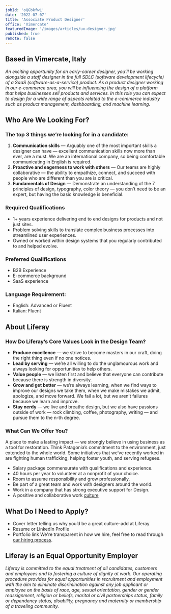 ```yaml
---
jobId: 'oQGbkfwL'
date: '2022-07-07'
title: 'Associate Product Designer'
office: 'Vimercate'
featuredImage: '/images/articles/ux-designer.jpg'
published: true
remote: false
---
```


## Based in Vimercate, Italy

_An exciting opportunity for an early-career designer, you’ll be working alongside a staff designer in the full SDLC (software development lifecycle) of a SaaS (software-as-a-service) product. As a product designer working in our e-commerce area, you will be influencing the design of a platform that helps businesses sell products and services. In this role you can expect to design for a wide range of aspects related to the e-commerce industry such as product management, dashboarding, and machine learning._

## Who Are We Looking For?

### The top 3 things we’re looking for in a candidate:

1. **Communication skills** — Arguably one of the most important skills a designer can have — excellent communication skills now more than ever, are a must.  We are an international company, so being comfortable communicating in English is required.
2. **Proactive and eagerness to work with others** — Our teams are highly collaborative — the ability to empathize, connect, and succeed with people who are different than you are is critical.
3. **Fundamentals of Design** — Demonstrate an understanding of the 7 principles of design, typography, color theory — you don’t need to be an expert, but having the basic knowledge is beneficial.

### Required Qualifications

- 1+ years experience delivering end to end designs for products and not just sites.
- Problem solving skills to translate complex business processes into streamlined user experiences.
- Owned or worked within design systems that you regularly contributed to and helped evolve.

### Preferred Qualifications

- B2B Experience
- E-commerce background
- SaaS experience

### Language Requirement:

- English: Advanced or Fluent
- Italian: Fluent

## About Liferay

### How Do Liferay’s Core Values Look in the Design Team?

- **Produce excellence** — we strive to become masters in our craft, doing the right thing even if no one notices.
- **Lead by serving** — we’re all willing to do the unglamourous work and always looking for opportunities to help others.
- **Value people** — we listen first and believe that everyone can contribute because there is strength in diversity.
- **Grow and get better** — we’re always learning, when we find ways to improve our designs we take them, when we make mistakes we admit, apologize, and move forward. We fail a lot, but we aren’t failures because we learn and improve.
- **Stay nerdy** — we live and breathe design, but we also have passions outside of work — rock climbing, coffee, photography, writing — and pursue them to the n-th degree.

### What Can We Offer You?

A place to make a lasting impact — we strongly believe in using business as a tool for restoration. Think Patagonia’s commitment to the environment, just extended to the whole world. Some initiatives that we’ve recently worked in are fighting human trafficking, helping foster youth, and serving refugees.
- Salary package commensurate with qualifications and experience.
- 40 hours per year to volunteer at a nonprofit of your choice.
- Room to assume responsibility and grow professionally.
- Be part of a great team and work with designers around the world.
- Work in a company that has strong executive support for Design.
- A positive and collaborative work [culture](https://www.youtube.com/watch?v=2EPZxIC5ogU)

## What Do I Need to Apply?

- Cover letter telling us why you’d be a great culture-add at Liferay
- Resume or LinkedIn Profile
- Portfolio link
We're transparent in how we hire, feel free to read through [our hiring process](https://liferay.design/articles/2021/how-we-hire/).


## Liferay is an Equal Opportunity Employer

_Liferay is committed to the equal treatment of all candidates, customers and employees and to fostering a culture of dignity at work. Our operating procedure provides for equal opportunities in recruitment and employment with the aim to eliminate discrimination against any job applicant or employee on the basis of race, age, sexual orientation, gender or gender reassignment, religion or beliefs, marital or civil partnerships status, family or dependency status, disability, pregnancy and maternity or membership of a traveling community._
